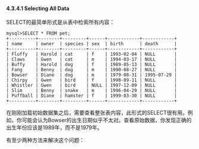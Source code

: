 #### 4.3.4.1 Selecting All Data

SELECT的最简单形式是从表中检索所有内容：

```
mysql>SELECT * FROM pet;
+----------+--------+---------+------+------------+------------+
| name     | owner  | species | sex  | birth      | death      |
+----------+--------+---------+------+------------+------------+
| Fluffy   | Harold | cat     | f    | 1993-02-04 | NULL       |
| Claws    | Gwen   | cat     | m    | 1994-03-17 | NULL       |
| Buffy    | Harold | dog     | f    | 1989-05-13 | NULL       |
| Fang     | Benny  | dog     | m    | 1990-08-27 | NULL       |
| Bowser   | Diane  | dog     | m    | 1979-08-31 | 1995-07-29 |
| Chirpy   | Gwen   | bird    | f    | 1998-09-11 | NULL       |
| Whistler | Gwen   | bird    | NULL | 1997-12-09 | NULL       |
| Slim     | Benny  | snake   | m    | 1996-04-29 | NULL       |
| Puffball | Diane  | hamster | f    | 1999-03-30 | NULL       |
+----------+--------+---------+------+------------+------------+
```

在刚刚加载初始数据集之后，需要查看整张表内容，此形式的SELECT很有用。例如，你可能会认为Bowser的出生日期似乎不太对。查看原始数据，你发现正确的出生年份应该是1989年，而不是1979年。

有至少两种方法来解决这个问题：

